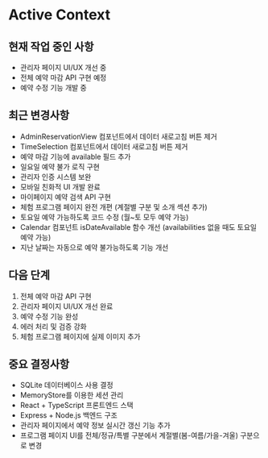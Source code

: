 # Active Context

## 현재 작업 중인 사항
- 관리자 페이지 UI/UX 개선 중
- 전체 예약 마감 API 구현 예정
- 예약 수정 기능 개발 중

## 최근 변경사항
- AdminReservationView 컴포넌트에서 데이터 새로고침 버튼 제거
- TimeSelection 컴포넌트에서 데이터 새로고침 버튼 제거
- 예약 마감 기능에 available 필드 추가
- 일요일 예약 불가 로직 구현
- 관리자 인증 시스템 보완
- 모바일 친화적 UI 개발 완료
- 마이페이지 예약 검색 API 구현
- 체험 프로그램 페이지 완전 개편 (계절별 구분 및 소개 섹션 추가)
- 토요일 예약 가능하도록 코드 수정 (월~토 모두 예약 가능)
- Calendar 컴포넌트 isDateAvailable 함수 개선 (availabilities 없을 때도 토요일 예약 가능)
- 지난 날짜는 자동으로 예약 불가능하도록 기능 개선

## 다음 단계
1. 전체 예약 마감 API 구현
2. 관리자 페이지 UI/UX 개선 완료
3. 예약 수정 기능 완성
4. 에러 처리 및 검증 강화
5. 체험 프로그램 페이지에 실제 이미지 추가

## 중요 결정사항
- SQLite 데이터베이스 사용 결정
- MemoryStore를 이용한 세션 관리
- React + TypeScript 프론트엔드 스택
- Express + Node.js 백엔드 구조
- 관리자 페이지에서 예약 정보 실시간 갱신 기능 추가
- 프로그램 페이지 UI를 전체/정규/특별 구분에서 계절별(봄-여름/가을-겨울) 구분으로 변경